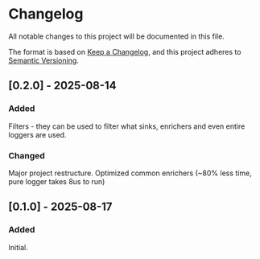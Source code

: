 # Changelog

All notable changes to this project will be documented in this file.

The format is based on [Keep a Changelog](https://keepachangelog.com/en/1.1.0/),
and this project adheres to [Semantic Versioning](https://semver.org/spec/v2.0.0.html).

## [0.2.0] - 2025-08-14

### Added
Filters - they can be used to filter what sinks, enrichers and even entire loggers are used.

### Changed
Major project restructure.
Optimized common enrichers (~80% less time, pure logger takes 8us to run)

## [0.1.0] - 2025-08-17

### Added
Initial.